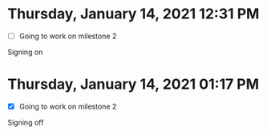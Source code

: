 # Thursday, January 14, 2021 12:31 PM

- [ ] Going to work on milestone 2

Signing on

# Thursday, January 14, 2021 01:17 PM

- [x] Going to work on milestone 2

Signing off
